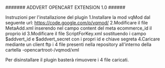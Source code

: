 ####### ADDVERT OPENCART EXTENSION 1.0 ######

Instruzioni per l'installazione del plugin
1.Installare la mod vqMod dal seguente url: https://code.google.com/p/vqmod/
2.Modificare il file MetaAdd.xml inserendo nel campo content del meta ecommerce_id il proprio id
3.Modificare il file ScriptForKey.xml sostituendo i campo $addvert_id e $addvert_secret con i propri id e chiave segreta 
4.Caricare mediante un client ftp i 4 file presenti nella repository all'interno della cartella -opencartroot-/vqmod/xml

Per disinstallare il plugin basterà rimuovere i 4 file caricati.
